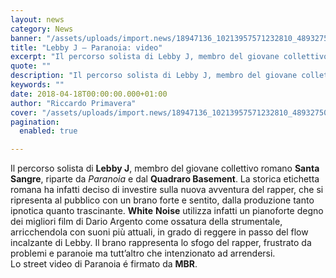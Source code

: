 ```yaml
---
layout: news
category: News
banner: "/assets/uploads/import.news/18947136_10213957571232810_489327507_o-1024x1024.jpg"
title: "Lebby J – Paranoia: video"
excerpt: "Il percorso solista di Lebby J, membro del giovane collettivo romano Santa Sangre, riparte da Paranoia e dal Quadraro Basement. La storica etichetta romana ha infatti deciso di investire sulla nuova avventura del rapper, che si ripresenta al pubblico con un brano forte e sentito, dalla produzione tanto ipnotica quanto trascinante. White Noise utilizza infatti [&hellip"
quote: ""
description: "Il percorso solista di Lebby J, membro del giovane collettivo romano Santa Sangre, riparte da Paranoia e dal Quadraro Basement. La storica etichetta romana ha infatti deciso di investire sulla nuova avventura del rapper, che si ripresenta al pubblico con un brano forte e sentito, dalla produzione tanto ipnotica quanto trascinante. White Noise utilizza infatti [&hellip"
keywords: ""
date: 2018-04-18T00:00:00.000+01:00
author: "Riccardo Primavera"
cover: "/assets/uploads/import.news/18947136_10213957571232810_489327507_o-1024x1024.jpg"
pagination:
  enabled: true

---
```


Il percorso solista di **Lebby J**, membro del giovane collettivo romano **Santa Sangre**, riparte da _Paranoia_ e dal **Quadraro Basement**. La storica etichetta romana ha infatti deciso di investire sulla nuova avventura del rapper, che si ripresenta al pubblico con un brano forte e sentito, dalla produzione tanto ipnotica quanto trascinante. **White** **Noise** utilizza infatti un pianoforte degno dei migliori film di Dario Argento come ossatura della strumentale, arricchendola con suoni più attuali, in grado di reggere in passo del flow incalzante di Lebby. Il brano rappresenta lo sfogo del rapper, frustrato da problemi e paranoie ma tutt’altro che intenzionato ad arrendersi.  
Lo street video di Paranoia é firmato da **MBR**.